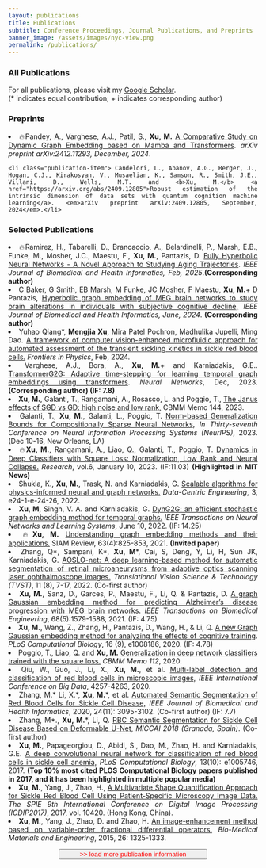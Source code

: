 ```yaml
---
layout: publications
title: Publications
subtitle: Conference Proceedings, Journal Publications, and Preprints
banner_image: /assets/images/nyc-view.png
permalink: /publications/
---
```


<!-- Content here would show up above your list of publications -->

<h3>All Publications</h3>

For all publications, please visit my [Google Scholar](https://scholar.google.com/citations?user=Ok1giekAAAAJ&hl=en).  
(* indicates equal contribution; + indicates corresponding author) 

<h3>Preprints</h3>

<div style="text-align: justify;">
    <li class="publication-item">🔥Pandey, A., Varghese, A.J., Patil, S., <b>Xu, M.</b> <a href="https://arxiv.org/abs/2412.11293">A Comparative Study on Dynamic Graph Embedding based on Mamba and Transformers</a>. <em>arXiv preprint arXiv:2412.11293, December, 2024</em>.</li>

    <li class="publication-item"> Candelori, L., Abanov, A.G., Berger, J., Hogan, C.J., Kirakosyan, V., Musaelian, K., Samson, R., Smith, J.E., Villani, D., Wells, M.T. and <b>Xu, M.</b> <a href="https://arxiv.org/abs/2409.12805">Robust estimation of the intrinsic dimension of data sets with quantum cognition machine learning</a>. <em>arXiv preprint arXiv:2409.12805, September, 2024</em>.</li>
</div>  

<h3>Selected Publications</h3>

<div style="text-align: justify;">
    <li class="publication-item">🔥Ramirez, H., Tabarelli, D., Brancaccio, A., Belardinelli, P., Marsh, E.B., Funke, M., Mosher, J.C., Maestu, F., <b>Xu, M.</b>, Pantazis, D. <a href="#">Fully Hyperbolic Neural Networks - A Novel Approach to Studying Aging Trajectories</a>. <em>IEEE Journal of Biomedical and Health Informatics, Feb, 2025</em>.<b>(Corresponding author)</b></li>
    <li class="publication-item">C Baker, G Smith, EB Marsh, M Funke, JC Mosher, F Maestu, <b>Xu, M.</b>+ D Pantazis, <a href="https://ieeexplore.ieee.org/abstract/document/10564006">Hyperbolic graph embedding of MEG brain networks to study brain alterations in individuals with subjective cognitive decline,</a> <em>IEEE Journal of Biomedical and Health Informatics, June, 2024</em>. <b>(Corresponding author)</b></li>
    <li class="publication-item">Yuhao Qiang*, <b>Mengjia Xu</b>, Mira Patel Pochron, Madhulika Jupelli, Ming Dao. <a href="https://www.frontiersin.org/articles/10.3389/fphy.2024.1331047/full">A framework of computer vision-enhanced microfluidic approach for automated assessment of the transient sickling kinetics in sickle red blood cells.</a> <em>Frontiers in Physics</em>, Feb, 2024.</li>
    <li class="publication-item">Varghese, A.J., Bora, A., <b>Xu, M.</b>+ and Karniadakis, G.E.. <a href="https://pdf.sciencedirectassets.com/271125/1-s2.0-S0893608023X00136/1-s2.0-S0893608023007475/main.pdf">TransformerG2G: Adaptive time-stepping for learning temporal graph embeddings using transformers</a>. <em>Neural Networks</em>, Dec, 2023. <b>(Corresponding author) (IF: 7.8)</b></li>
    <li class="publication-item"><b>Xu, M.</b>, Galanti, T., Rangamani, A., Rosasco, L. and Poggio, T., <a href="https://dspace.mit.edu/handle/1721.1/153227">The Janus effects of SGD vs GD: high noise and low rank,</a> CBMM Memo 144, 2023.</li>
    <li class="publication-item">Galanti, T., <b>Xu, M.</b>, Galanti, L., Poggio, T. <a href="https://openreview.net/forum?id=COPzNA10hZ">Norm-based Generalization Bounds for Compositionally Sparse Neural Networks,</a> <em>In Thirty-seventh Conference on Neural Information Processing Systems (NeurIPS)</em>, 2023. (Dec 10-16, New Orleans, LA)</li>
    <li class="publication-item">🔥<b>Xu, M.</b>, Rangamani, A., Liao, Q., Galanti, T., Poggio, T. <a href="https://spj.science.org/doi/full/10.34133/research.0024">Dynamics in Deep Classifiers with Square Loss: Normalization, Low Rank and Neural Collapse.</a> <em>Research</em>, vol.6, January 10, 2023. (IF:11.03) <b>(Highlighted in MIT News)</b></li>
    <li class="publication-item">Shukla, K., <b>Xu, M.</b>, Trask, N. and Karniadakis, G. <a href="https://www.cambridge.org/core/journals/data-centric-engineering/article/scalable-algorithms-for-physicsinformed-neural-and-graph-networks/D3C3AE6E34E195DF539071BD09ED8583">Scalable algorithms for physics-informed neural and graph networks.</a> <em>Data-Centric Engineering</em>, 3, e24-1-e-24-26, 2022.</li>
    <li class="publication-item"><b>Xu, M</b>, Singh, V. A. and Karniadakis, G. <a href="https://ieeexplore.ieee.org/abstract/document/9793727">DynG2G: an efficient stochastic graph embedding method for temporal graphs.</a> <em>IEEE Transactions on Neural Networks and Learning Systems</em>, June 10, 2022. (IF: 14.25)</li>
    <li class="publication-item">🔥<b>Xu, M.</b> <a href="https://epubs.siam.org/doi/abs/10.1137/20M1386062">Understanding graph embedding methods and their applications.</a> SIAM Review, 63(4):825-853, 2021. <b>(Invited paper)</b></li>
    <li class="publication-item">Zhang, Q*, Sampani, K*, <b>Xu, M</b>*, Cai, S, Deng, Y, Li, H, Sun JK, Karniadakis, G. <a href="https://tvst.arvojournals.org/article.aspx?articleid=2783552">AOSLO-net: A deep learning-based method for automatic segmentation of retinal microaneurysms from adaptive optics scanning laser ophthalmoscope images.</a> <em>Translational Vision Science & Technology (TVST)</em>, 11 (8), 7-17, 2022. (Co-first author)</li>
    <li class="publication-item"><b>Xu, M.</b>, Sanz, D., Garces, P., Maestu, F., Li, Q. & Pantazis, D. <a href="https://ieeexplore.ieee.org/abstract/document/9314203">A graph Gaussian embedding method for predicting Alzheimer’s disease progression with MEG brain networks.</a> <em>IEEE Transactions on Biomedical Engineering</em>, 68(5):1579-1588, 2021. (IF: 4.75)</li>
    <li class="publication-item"><b>Xu, M.</b>, Wang, Z., Zhang, H., Pantazis, D., Wang, H., & Li, Q. <a href="https://journals.plos.org/ploscompbiol/article?id=10.1371/journal.pcbi.1008186">A new Graph Gaussian embedding method for analyzing the effects of cognitive training</a>. <em>PLoS Computational Biology</em>, 16 (9), e1008186, 2020. (IF: 4.78)</li>
    <li class="publication-item">Poggio, T., Liao, Q. and <b>Xu, M.</b> <a href="https://cbmm.mit.edu/sites/default/files/publications/TPR_ver59.pdf">Generalization in deep network classifiers trained with the square loss.</a> <em>CBMM Memo 112</em>, 2020.</li>
    <li class="publication-item">Qiu, W., Guo, J., Li, X., <b>Xu, M.</b>, et al. <a href="https://ieeexplore.ieee.org/abstract/document/9377782">Multi-label detection and classification of red blood cells in microscopic images,</a> <em>IEEE International Conference on Big Data</em>, 4257-4263, 2020.</li>
    <li class="publication-item">Zhang, M.* Li, X.*, <b>Xu, M.</b>*, et al. <a href="https://ieeexplore.ieee.org/abstract/document/9122550">Automated Semantic Segmentation of Red Blood Cells for Sickle Cell Disease,</a> <em>IEEE Journal of Biomedical and Health Informatics</em>, 2020, 24(11): 3095-3102. (Co-first author) (IF: 7.7)</li>
    <li class="publication-item">Zhang, M*., <b>Xu, M.</b>*, Li, Q. <a href="https://link.springer.com/chapter/10.1007/978-3-030-00937-3_79">RBC Semantic Segmentation for Sickle Cell Disease Based on Deformable U-Net,</a> <em>MICCAI 2018 (Granada, Spain)</em>. (Co-first author)</li>
    <li class="publication-item"><b>Xu, M.</b>, Papageorgiou, D., Abidi, S., Dao, M., Zhao, H. and Karniadakis, G.E. <a href="https://journals.plos.org/ploscompbiol/article?id=10.1371/journal.pcbi.1005746">A deep convolutional neural network for classification of red blood cells in sickle cell anemia,</a> <em>PLoS Computational Biology</em>, 13(10): e1005746, 2017. <b>(Top 10% most cited PLOS Computational Biology papers published in 2017, and it has been highlighted in multiple popular media)</b></li>
    <li class="publication-item"><b>Xu, M.</b>, Yang, J., Zhao, H., <a href="https://www.spiedigitallibrary.org/conference-proceedings-of-spie/10420/104203W/A-multivariate-shape-quantification-approach-for-sickle-red-blood-cell/10.1117/12.2281565.short">A Multivariate Shape Quantification Approach for Sickle Red Blood Cell Using Patient-Specific Microscopy Image Data.</a> <em>The SPIE 9th International Conference on Digital Image Processing (ICDIP2017)</em>, 2017, vol. 10420. (Hong Kong, China).</li>
    <li class="publication-item"><b>Xu, M.</b>, Yang, J., Zhao, D. and Zhao, H. <a href="https://content.iospress.com/articles/bio-medical-materials-and-engineering/bme1430">An image-enhancement method based on variable-order fractional differential operators.</a> <em>Bio-Medical Materials and Engineering</em>, 2015, 26: 1325-1333.</li>
</div>

<script>
    function toggleContent() {
        var content = document.getElementById("more-content");
        var button = document.getElementById("toggle-button");
        if (content.style.display === "none") {
            content.style.display = "block";
            button.innerHTML = "Show less";
        } else {
            content.style.display = "none";
            button.innerHTML = ">>load more talk information<<";
        }
    }
</script>
<button id="toggle-button" onclick="toggleContent()" style="color: red; display: block; margin: 0 auto; width: 300px;">>> load more publication information</button>
<!-- <div id="more-content" style="display: none; text-align: justify;">
</div> -->

